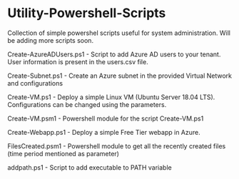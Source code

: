 # Utility-Powershell-Scripts

Collection of simple powershel scripts useful for system administration.
Will be adding more scripts soon.

Create-AzureADUsers.ps1 - Script to add Azure AD users to your tenant. User information is present in the users.csv file.

Create-Subnet.ps1 - Create an Azure subnet in the provided Virtual Network and configurations

Create-VM.ps1 - Deploy a simple Linux VM (Ubuntu Server 18.04 LTS). Configurations can be changed using the parameters.

Create-VM.psm1 - Powershell module for the script Create-VM.ps1

Create-Webapp.ps1 - Deploy a simple Free Tier webapp in Azure.

FilesCreated.psm1 - Powershell module to get all the recently created files (time period mentioned as parameter)

addpath.ps1 - Script to add executable to PATH variable
